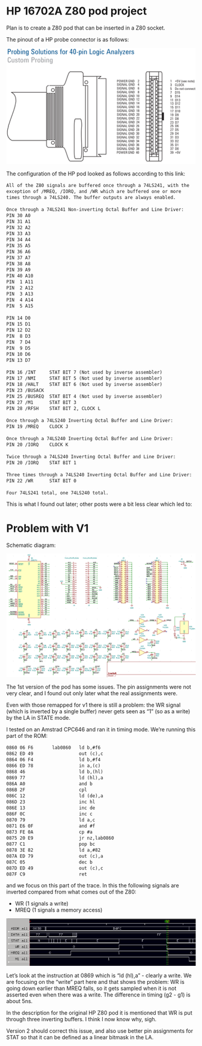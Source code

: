 # HP 16702A Z80 pod project

Plan is to create a Z80 pod that can be inserted in a Z80 socket.

The pinout of a HP probe connector is as follows:

![](image-20221012-214718.png)

The configuration of the HP pod looked as follows according to this link:

```
All of the Z80 signals are buffered once through a 74LS241, with the exception of /MREQ, /IORQ, and /WR which are buffered one or more times through a 74LS240. The buffer outputs are always enabled.

Once through a 74LS241 Non-inverting Octal Buffer and Line Driver:
PIN 30 A0
PIN 31 A1
PIN 32 A2
PIN 33 A3
PIN 34 A4
PIN 35 A5
PIN 36 A6
PIN 37 A7
PIN 38 A8
PIN 39 A9
PIN 40 A10
PIN  1 A11
PIN  2 A12
PIN  3 A13
PIN  4 A14
PIN  5 A15

PIN 14 D0
PIN 15 D1
PIN 12 D2
PIN  8 D3
PIN  7 D4
PIN  9 D5
PIN 10 D6
PIN 13 D7

PIN 16 /INT     STAT BIT 7 (Not used by inverse assembler)
PIN 17 /NMI     STAT BIT 5 (Not used by inverse assembler)
PIN 18 /HALT    STAT BIT 6 (Not used by inverse assembler)
PIN 23 /BUSACK
PIN 25 /BUSREQ  STAT BIT 4 (Not used by inverse assembler)
PIN 27 /M1      STAT BIT 3
PIN 28 /RFSH    STAT BIT 2, CLOCK L

Once through a 74LS240 Inverting Octal Buffer and Line Driver:
PIN 19 /MREQ    CLOCK J

Once through a 74LS240 Inverting Octal Buffer and Line Driver:
PIN 20 /IORQ    CLOCK K

Twice through a 74LS240 Inverting Octal Buffer and Line Driver:
PIN 20 /IORQ    STAT BIT 1

Three times through a 74LS240 Inverting Octal Buffer and Line Driver:
PIN 22 /WR      STAT BIT 0

Four 74LS241 total, one 74LS240 total.
```

This is what I found out later; other posts were a bit less clear which led to:

# Problem with V1

Schematic diagram:

![](image-20221012-210324.png)

The 1st version of the pod has some issues. The pin assignments were not very clear, and I found out only later what the real assignments were.

Even with those remapped for v1 there is still a problem: the WR signal (which is inverted by a single buffer) never gets seen as “1” (so as a write) by the LA in STATE mode.

I tested on an Amstrad CPC646 and ran it in timing mode. We’re running this part of the ROM:

```
0860 06 F6       lab0860   ld b,#f6
0862 ED 49                 out (c),c
0864 06 F4                 ld b,#f4
0866 ED 78                 in a,(c)
0868 46                    ld b,(hl)
0869 77                    ld (hl),a
086A A0                    and b
086B 2F                    cpl
086C 12                    ld (de),a
086D 23                    inc hl
086E 13                    inc de
086F 0C                    inc c
0870 79                    ld a,c
0871 E6 0F                 and #f
0873 FE 0A                 cp #a
0875 20 E9                 jr nz,lab0860
0877 C1                    pop bc
0878 3E 82                 ld a,#82
087A ED 79                 out (c),a
087C 05                    dec b
087D ED 49                 out (c),c
087F C9                    ret
```

and we focus on this part of the trace. In this the following signals are inverted compared from what comes out of the Z80:

- WR (1 signals a write)
- MREQ (1 signals a memory access)

![](image-20221012-212510.png)

Let’s look at the instruction at 0869 which is “ld (hl),a” - clearly a write. We are focusing on the “write” part here and that shows the problem: WR is going down earlier than MREQ falls, so it gets sampled when it is not asserted even when there was a write. The difference in timing (g2 - g1) is about 5ns.

In the description for the original HP Z80 pod it is mentioned that WR is put through three inverting buffers. I think I now know why, sigh.

Version 2 should correct this issue, and also use better pin assignments for STAT so that it can be defined as a linear bitmask in the LA.
